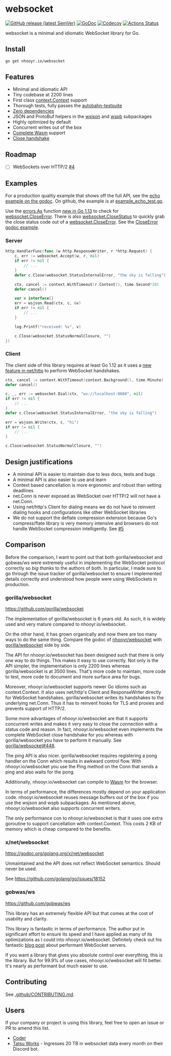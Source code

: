 # websocket

[![GitHub release (latest SemVer)](https://img.shields.io/github/v/release/nhooyr/websocket?color=6b9ded&sort=semver)](https://github.com/nhooyr/websocket/releases)
[![GoDoc](https://godoc.org/nhooyr.io/websocket?status.svg)](https://godoc.org/nhooyr.io/websocket)
[![Codecov](https://img.shields.io/codecov/c/github/nhooyr/websocket.svg?color=65d6a4)](https://codecov.io/gh/nhooyr/websocket)
[![Actions Status](https://github.com/nhooyr/websocket/workflows/ci/badge.svg)](https://github.com/nhooyr/websocket/actions)

websocket is a minimal and idiomatic WebSocket library for Go.

## Install

```bash
go get nhooyr.io/websocket
```

## Features

- Minimal and idiomatic API
- Tiny codebase at 2200 lines
- First class [context.Context](https://blog.golang.org/context) support
- Thorough tests, fully passes the [autobahn-testsuite](https://github.com/crossbario/autobahn-testsuite)
- [Zero dependencies](https://godoc.org/nhooyr.io/websocket?imports)
- JSON and ProtoBuf helpers in the [wsjson](https://godoc.org/nhooyr.io/websocket/wsjson) and [wspb](https://godoc.org/nhooyr.io/websocket/wspb) subpackages
- Highly optimized by default
- Concurrent writes out of the box
- [Complete Wasm](https://godoc.org/nhooyr.io/websocket#hdr-Wasm) support
- [Close handshake](https://godoc.org/nhooyr.io/websocket#Conn.Close)

## Roadmap

- [ ] WebSockets over HTTP/2 [#4](https://github.com/nhooyr/websocket/issues/4)

## Examples

For a production quality example that shows off the full API, see the [echo example on the godoc](https://godoc.org/nhooyr.io/websocket#example-package--Echo). On github, the example is at [example_echo_test.go](./example_echo_test.go).

Use the [errors.As](https://golang.org/pkg/errors/#As) function [new in Go 1.13](https://golang.org/doc/go1.13#error_wrapping) to check for [websocket.CloseError](https://godoc.org/nhooyr.io/websocket#CloseError).
There is also [websocket.CloseStatus](https://godoc.org/nhooyr.io/websocket#CloseStatus) to quickly grab the close status code out of a [websocket.CloseError](https://godoc.org/nhooyr.io/websocket#CloseError).
See the [CloseError godoc example](https://godoc.org/nhooyr.io/websocket#example-CloseError).

### Server

```go
http.HandlerFunc(func (w http.ResponseWriter, r *http.Request) {
	c, err := websocket.Accept(w, r, nil)
	if err != nil {
		// ...
	}
	defer c.Close(websocket.StatusInternalError, "the sky is falling")

	ctx, cancel := context.WithTimeout(r.Context(), time.Second*10)
	defer cancel()

	var v interface{}
	err = wsjson.Read(ctx, c, &v)
	if err != nil {
		// ...
	}

	log.Printf("received: %v", v)

	c.Close(websocket.StatusNormalClosure, "")
})
```

### Client

The client side of this library requires at least Go 1.12 as it uses a [new feature
in net/http](https://github.com/golang/go/issues/26937#issuecomment-415855861) to perform WebSocket handshakes.

```go
ctx, cancel := context.WithTimeout(context.Background(), time.Minute)
defer cancel()

c, _, err := websocket.Dial(ctx, "ws://localhost:8080", nil)
if err != nil {
	// ...
}
defer c.Close(websocket.StatusInternalError, "the sky is falling")

err = wsjson.Write(ctx, c, "hi")
if err != nil {
	// ...
}

c.Close(websocket.StatusNormalClosure, "")
```

## Design justifications

- A minimal API is easier to maintain due to less docs, tests and bugs
- A minimal API is also easier to use and learn
- Context based cancellation is more ergonomic and robust than setting deadlines
- net.Conn is never exposed as WebSocket over HTTP/2 will not have a net.Conn.
- Using net/http's Client for dialing means we do not have to reinvent dialing hooks
  and configurations like other WebSocket libraries
- We do not support the deflate compression extension because Go's compress/flate library
  is very memory intensive and browsers do not handle WebSocket compression intelligently.
  See [#5](https://github.com/nhooyr/websocket/issues/5)

## Comparison

Before the comparison, I want to point out that both gorilla/websocket and gobwas/ws were
extremely useful in implementing the WebSocket protocol correctly so _big thanks_ to the
authors of both. In particular, I made sure to go through the issue tracker of gorilla/websocket
to ensure I implemented details correctly and understood how people were using WebSockets in
production.

### gorilla/websocket

https://github.com/gorilla/websocket

The implementation of gorilla/websocket is 6 years old. As such, it is
widely used and very mature compared to nhooyr.io/websocket.

On the other hand, it has grown organically and now there are too many ways to do
the same thing. Compare the godoc of
[nhooyr/websocket](https://godoc.org/nhooyr.io/websocket) with
[gorilla/websocket](https://godoc.org/github.com/gorilla/websocket) side by side.

The API for nhooyr.io/websocket has been designed such that there is only one way to do things.
This makes it easy to use correctly. Not only is the API simpler, the implementation is
only 2200 lines whereas gorilla/websocket is at 3500 lines. That's more code to maintain,
more code to test, more code to document and more surface area for bugs.

Moreover, nhooyr.io/websocket supports newer Go idioms such as context.Context.
It also uses net/http's Client and ResponseWriter directly for WebSocket handshakes.
gorilla/websocket writes its handshakes to the underlying net.Conn.
Thus it has to reinvent hooks for TLS and proxies and prevents support of HTTP/2.

Some more advantages of nhooyr.io/websocket are that it supports concurrent writes and
makes it very easy to close the connection with a status code and reason. In fact,
nhooyr.io/websocket even implements the complete WebSocket close handshake for you whereas
with gorilla/websocket you have to perform it manually. See [gorilla/websocket#448](https://github.com/gorilla/websocket/issues/448).

The ping API is also nicer. gorilla/websocket requires registering a pong handler on the Conn
which results in awkward control flow. With nhooyr.io/websocket you use the Ping method on the Conn
that sends a ping and also waits for the pong.

Additionally, nhooyr.io/websocket can compile to [Wasm](https://godoc.org/nhooyr.io/websocket#hdr-Wasm) for the browser.

In terms of performance, the differences mostly depend on your application code. nhooyr.io/websocket
reuses message buffers out of the box if you use the wsjson and wspb subpackages.
As mentioned above, nhooyr.io/websocket also supports concurrent writers.

The only performance con to nhooyr.io/websocket is that it uses one extra goroutine to support
cancellation with context.Context. This costs 2 KB of memory which is cheap compared to
the benefits.

### x/net/websocket

https://godoc.org/golang.org/x/net/websocket

Unmaintained and the API does not reflect WebSocket semantics. Should never be used.

See https://github.com/golang/go/issues/18152

### gobwas/ws

https://github.com/gobwas/ws

This library has an extremely flexible API but that comes at the cost of usability
and clarity.

This library is fantastic in terms of performance. The author put in significant
effort to ensure its speed and I have applied as many of its optimizations as
I could into nhooyr.io/websocket. Definitely check out his fantastic [blog post](https://medium.freecodecamp.org/million-websockets-and-go-cc58418460bb)
about performant WebSocket servers.

If you want a library that gives you absolute control over everything, this is the library.
But for 99.9% of use cases, nhooyr.io/websocket will fit better. It's nearly as performant
but much easier to use.

## Contributing

See [.github/CONTRIBUTING.md](.github/CONTRIBUTING.md).

## Users

If your company or project is using this library, feel free to open an issue or PR to amend this list.

- [Coder](https://github.com/cdr)
- [Tatsu Works](https://github.com/tatsuworks) - Ingresses 20 TB in websocket data every month on their Discord bot.
